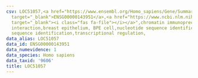 ```yaml
---
csv: LOC51057,<a href="https://www.ensembl.org/Homo_sapiens/Gene/Summary?db=core;g=ENSG00000143951"
  target="_blank">ENSG00000143951</a>,<a href="https://www.ncbi.nlm.nih.gov/pubmed/22863008"
  target="_blank"><i class="fas fa-file"></i></a>",chromatin immunoprecipitation assay,direct
  interaction,breast epithelium, BPE cell,nucleotide sequence identification,nucleotide
  sequence identification,transcriptional regulation,
data_alias: LOC51057
data_id: ENSG00000143951
data_numevidence: 1
data_species: Homo sapiens
data_taxid: '9606'
title: LOC51057
---
```

